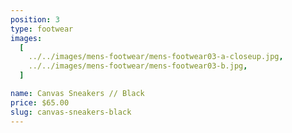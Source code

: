 ```yaml
---
position: 3
type: footwear
images:
  [
    ../../images/mens-footwear/mens-footwear03-a-closeup.jpg,
    ../../images/mens-footwear/mens-footwear03-b.jpg,
  ]

name: Canvas Sneakers // Black
price: $65.00
slug: canvas-sneakers-black
---
```

